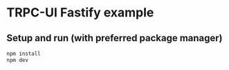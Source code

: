 # TRPC-UI Fastify example

## Setup and run (with preferred package manager)
```bash
npm install
npm dev
```
